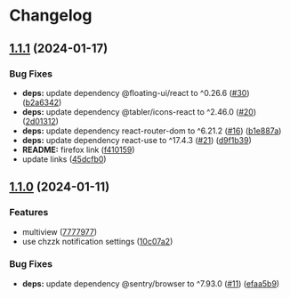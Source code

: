 # Changelog

## [1.1.1](https://github.com/jebibot/cheese-now/compare/v1.1.0...v1.1.1) (2024-01-17)


### Bug Fixes

* **deps:** update dependency @floating-ui/react to ^0.26.6 ([#30](https://github.com/jebibot/cheese-now/issues/30)) ([b2a6342](https://github.com/jebibot/cheese-now/commit/b2a6342f4b078d26a66ec1b6a496ce83f70a44be))
* **deps:** update dependency @tabler/icons-react to ^2.46.0 ([#20](https://github.com/jebibot/cheese-now/issues/20)) ([2d01312](https://github.com/jebibot/cheese-now/commit/2d0131271714ad418f41a83a94b62d4d47032107))
* **deps:** update dependency react-router-dom to ^6.21.2 ([#16](https://github.com/jebibot/cheese-now/issues/16)) ([b1e887a](https://github.com/jebibot/cheese-now/commit/b1e887ae66e49e42e142211539a66e3a9145f214))
* **deps:** update dependency react-use to ^17.4.3 ([#21](https://github.com/jebibot/cheese-now/issues/21)) ([d9f1b39](https://github.com/jebibot/cheese-now/commit/d9f1b39f8fc77d10a17dd26aff2414085f3c23e6))
* **README:** firefox link ([f410159](https://github.com/jebibot/cheese-now/commit/f410159c6d9b62b7266ce3e652e64e769a2c643e))
* update links ([45dcfb0](https://github.com/jebibot/cheese-now/commit/45dcfb01db1a01c819b13f9af8d965b8aa980edc))

## [1.1.0](https://github.com/jebibot/cheese-now/compare/v1.0.0...v1.1.0) (2024-01-11)


### Features

* multiview ([7777977](https://github.com/jebibot/cheese-now/commit/777797779f25f36c3d178b0f7be89521cd79ea90))
* use chzzk notification settings ([10c07a2](https://github.com/jebibot/cheese-now/commit/10c07a2c459ff9f036b760347bfb88690e25687b))


### Bug Fixes

* **deps:** update dependency @sentry/browser to ^7.93.0 ([#11](https://github.com/jebibot/cheese-now/issues/11)) ([efaa5b9](https://github.com/jebibot/cheese-now/commit/efaa5b91d68f77aab29dc30f219a0ebc4a37e67b))
